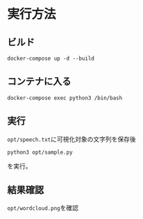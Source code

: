 # 実行方法
## ビルド
```
docker-compose up -d --build
```
## コンテナに入る
```
docker-compose exec python3 /bin/bash
```

## 実行
`opt/speech.txt`に可視化対象の文字列を保存後
```
python3 opt/sample.py
```
を実行。

## 結果確認
`opt/wordcloud.png`を確認